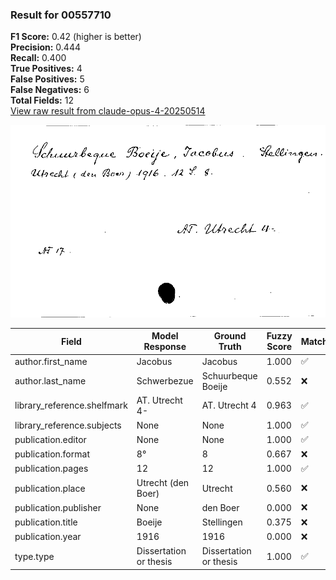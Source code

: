 ### Result for 00557710
**F1 Score:** 0.42 (higher is better)<br>**Precision:** 0.444<br>**Recall:** 0.400<br>**True Positives:** 4<br>**False Positives:** 5<br>**False Negatives:** 6<br>**Total Fields:** 12<br>[View raw result from claude-opus-4-20250514](https://github.com/RISE-UNIBAS/humanities_data_benchmark/blob/main/results/2025-10-01/T0147/request_T0147_00557710.json)

<img src="https://github.com/RISE-UNIBAS/humanities_data_benchmark/blob/main/benchmarks/zettelkatalog/images/00557710.jpg?raw=true" alt="00557710" width="600px">

| Field | Model Response | Ground Truth | Fuzzy Score | Match |
|-------|----------------|--------------|-------------|-------|
| author.first_name | Jacobus | Jacobus | 1.000 | ✅ |
| author.last_name | Schwerbezue | Schuurbeque Boeije | 0.552 | ❌ |
| library_reference.shelfmark | AT. Utrecht 4- | AT. Utrecht 4 | 0.963 | ✅ |
| library_reference.subjects | None | None | 1.000 | ✅ |
| publication.editor | None | None | 1.000 | ✅ |
| publication.format | 8° | 8 | 0.667 | ❌ |
| publication.pages | 12 | 12 | 1.000 | ✅ |
| publication.place | Utrecht (den Boer) | Utrecht | 0.560 | ❌ |
| publication.publisher | None | den Boer | 0.000 | ❌ |
| publication.title | Boeije | Stellingen | 0.375 | ❌ |
| publication.year | 1916 | 1916 | 0.000 | ❌ |
| type.type | Dissertation or thesis | Dissertation or thesis | 1.000 | ✅ |
